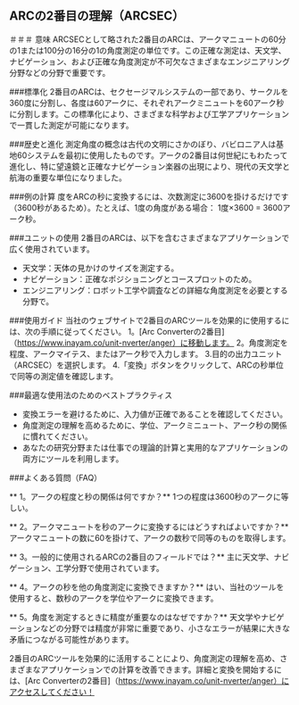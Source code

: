 ## ARCの2番目の理解（ARCSEC）

＃＃＃ 意味
ARCSECとして略された2番目のARCは、アークマニュートの60分の1または100分の16分の1の角度測定の単位です。この正確な測定は、天文学、ナビゲーション、および正確な角度測定が不可欠なさまざまなエンジニアリング分野などの分野で重要です。

###標準化
2番目のARCは、セクセージマルシステムの一部であり、サークルを360度に分割し、各度は60アークに、それぞれアークミニュートを60アーク秒に分割します。この標準化により、さまざまな科学および工学アプリケーションで一貫した測定が可能になります。

###歴史と進化
測定角度の概念は古代の文明にさかのぼり、バビロニア人は基地60システムを最初に使用したものです。アークの2番目は何世紀にもわたって進化し、特に望遠鏡と正確なナビゲーション楽器の出現により、現代の天文学と航海の重要な単位になりました。

###例の計算
度をARCの秒に変換するには、次数測定に3600を掛けるだけです（3600秒があるため）。たとえば、1度の角度がある場合：
1度×3600 = 3600アーク秒。

###ユニットの使用
2番目のARCは、以下を含むさまざまなアプリケーションで広く使用されています。
- 天文学：天体の見かけのサイズを測定する。
- ナビゲーション：正確なポジショニングとコースプロットのため。
- エンジニアリング：ロボット工学や調査などの詳細な角度測定を必要とする分野で。

###使用ガイド
当社のウェブサイトで2番目のARCツールを効果的に使用するには、次の手順に従ってください。
1。[Arc Converterの2番目]（https://www.inayam.co/unit-nverter/anger）に移動します。
2。角度測定を程度、アークマイテス、またはアーク秒で入力します。
3.目的の出力ユニット（ARCSEC）を選択します。
4.「変換」ボタンをクリックして、ARCの秒単位で同等の測定値を確認します。

###最適な使用法のためのベストプラクティス
- 変換エラーを避けるために、入力値が正確であることを確認してください。
- 角度測定の理解を高めるために、学位、アークミニュート、アーク秒の関係に慣れてください。
- あなたの研究分野または仕事での理論的計算と実用的なアプリケーションの両方にツールを利用します。

###よくある質問（FAQ）

** 1。アークの程度と秒の関係は何ですか？**
1つの程度は3600秒のアークに等しい。

** 2。アークマニュートを秒のアークに変換するにはどうすればよいですか？**
アークマニュートの数に60を掛けて、アークの数秒で同等のものを取得します。

** 3。一般的に使用されるARCの2番目のフィールドでは？**
主に天文学、ナビゲーション、工学分野で使用されています。

** 4。アークの秒を他の角度測定に変換できますか？**
はい、当社のツールを使用すると、数秒のアークを学位やアークに変換できます。

** 5。角度を測定するときに精度が重要なのはなぜですか？**
天文学やナビゲーションなどの分野では精度が非常に重要であり、小さなエラーが結果に大きな矛盾につながる可能性があります。

2番目のARCツールを効果的に活用することにより、角度測定の理解を高め、さまざまなアプリケーションでの計算を改善できます。詳細と変換を開始するには、[Arc Converterの2番目]（https://www.inayam.co/unit-nverter/anger）にアクセスしてください！